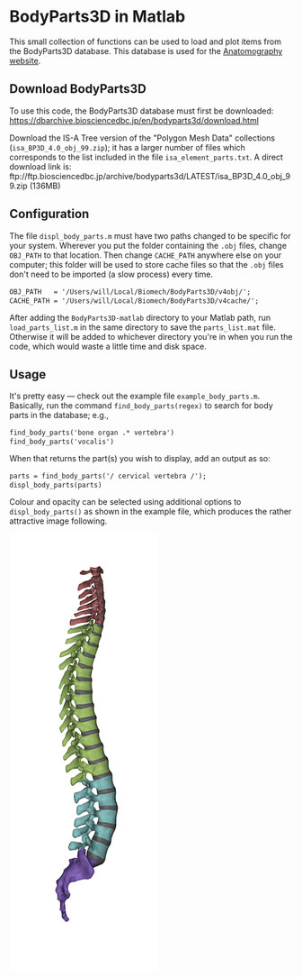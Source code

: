 
<h1>
<a id="bodyparts3d-in-matlab" class="anchor" href="#bodyparts3d-in-matlab" aria-hidden="true"><span aria-hidden="true" class="octicon octicon-link"></span></a>BodyParts3D in Matlab</h1>

<p>This small collection of functions can be used to load and plot items from the BodyParts3D database.
This database is used for the <a href="http://lifesciencedb.jp/bp3d/?lng=en">Anatomography website</a>. </p>

<h2>
<a id="download-bodyparts3d" class="anchor" href="#download-bodyparts3d" aria-hidden="true"><span aria-hidden="true" class="octicon octicon-link"></span></a>Download BodyParts3D</h2>

<p>To use this code, the BodyParts3D database must first be downloaded: <a href="https://dbarchive.biosciencedbc.jp/en/bodyparts3d/download.html">https://dbarchive.biosciencedbc.jp/en/bodyparts3d/download.html</a></p>

<p>Download the IS-A Tree version of the "Polygon Mesh Data" collections (<code>isa_BP3D_4.0_obj_99.zip</code>);
it has a larger number of files which corresponds to the list included in the file <code>isa_element_parts.txt</code>.
A direct download link is: ftp://ftp.biosciencedbc.jp/archive/bodyparts3d/LATEST/isa_BP3D_4.0_obj_99.zip (136MB)</p>

<h2>
<a id="configuration" class="anchor" href="#configuration" aria-hidden="true"><span aria-hidden="true" class="octicon octicon-link"></span></a>Configuration</h2>

<p>The file <code>displ_body_parts.m</code> must have two paths changed to be specific for your system.
Wherever you put the folder containing the <code>.obj</code> files, change <code>OBJ_PATH</code> to that location.
Then change <code>CACHE_PATH</code> anywhere else on your computer; this folder will be used to store
cache files so that the <code>.obj</code> files don't need to be imported (a slow process) every time.</p>

<pre><code>OBJ_PATH   = '/Users/will/Local/Biomech/BodyParts3D/v4obj/';
CACHE_PATH = '/Users/will/Local/Biomech/BodyParts3D/v4cache/';
</code></pre>

<p>After adding the <code>BodyParts3D-matlab</code> directory to your Matlab path, run <code>load_parts_list.m</code>
in the same directory to save the <code>parts_list.mat</code> file. Otherwise it will be added to
whichever directory you're in when you run the code, which would waste a little time and disk space.</p>

<h2>
<a id="usage" class="anchor" href="#usage" aria-hidden="true"><span aria-hidden="true" class="octicon octicon-link"></span></a>Usage</h2>

<p>It's pretty easy — check out the example file <code>example_body_parts.m</code>.
Basically, run the command <code>find_body_parts(regex)</code> to search for body parts in the database; e.g.,</p>

<pre><code>find_body_parts('bone organ .* vertebra')
find_body_parts('vocalis')
</code></pre>

<p>When that returns the part(s) you wish to display, add an output as so:</p>

<pre><code>parts = find_body_parts('/ cervical vertebra /');
displ_body_parts(parts)
</code></pre>

<p>Colour and opacity can be selected using additional options to <code>displ_body_parts()</code> as shown in the example file, which produces the rather attractive image following.</p>

<p><img src="spine.png"></p>

